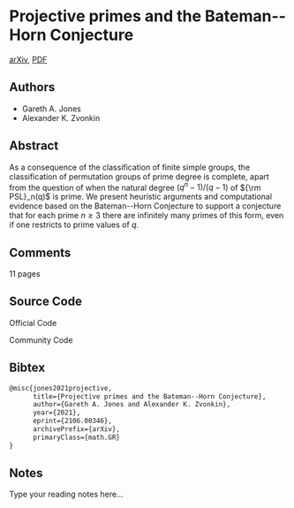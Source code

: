 
# Projective primes and the Bateman--Horn Conjecture

[arXiv](https://arxiv.org/abs/2106.0346), [PDF](https://arxiv.org/pdf/2106.0346.pdf)

## Authors

- Gareth A. Jones
- Alexander K. Zvonkin

## Abstract

As a consequence of the classification of finite simple groups, the classification of permutation groups of prime degree is complete, apart from the question of when the natural degree $(q^n-1)/(q-1)$ of ${\rm PSL}_n(q)$ is prime. We present heuristic arguments and computational evidence based on the Bateman--Horn Conjecture to support a conjecture that for each prime $n\ge 3$ there are infinitely many primes of this form, even if one restricts to prime values of $q$.

## Comments

11 pages

## Source Code

Official Code



Community Code



## Bibtex

```tex
@misc{jones2021projective,
      title={Projective primes and the Bateman--Horn Conjecture}, 
      author={Gareth A. Jones and Alexander K. Zvonkin},
      year={2021},
      eprint={2106.00346},
      archivePrefix={arXiv},
      primaryClass={math.GR}
}
```

## Notes

Type your reading notes here...

